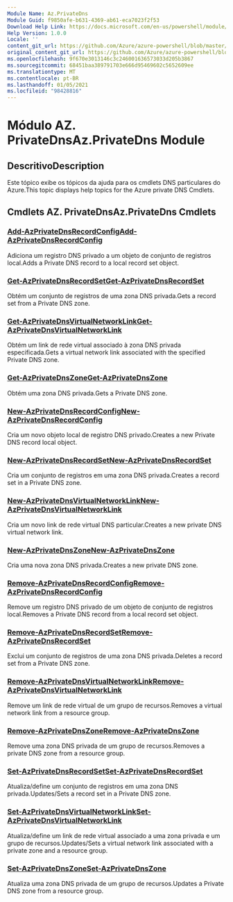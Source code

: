 ```yaml
---
Module Name: Az.PrivateDns
Module Guid: f9850afe-b631-4369-ab61-eca7023f2f53
Download Help Link: https://docs.microsoft.com/en-us/powershell/module/az.privatedns
Help Version: 1.0.0
Locale: ''
content_git_url: https://github.com/Azure/azure-powershell/blob/master/src/PrivateDns/PrivateDns/help/Az.PrivateDNS.md
original_content_git_url: https://github.com/Azure/azure-powershell/blob/master/src/PrivateDns/PrivateDns/help/Az.PrivateDNS.md
ms.openlocfilehash: 9f670e3013146c3c246001636573033d205b3867
ms.sourcegitcommit: 68451baa389791703e666d95469602c5652609ee
ms.translationtype: MT
ms.contentlocale: pt-BR
ms.lasthandoff: 01/05/2021
ms.locfileid: "98428816"
---
```

# <span data-ttu-id="1d27b-101">Módulo AZ. PrivateDns</span><span class="sxs-lookup"><span data-stu-id="1d27b-101">Az.PrivateDns Module</span></span>
## <span data-ttu-id="1d27b-102">Descritivo</span><span class="sxs-lookup"><span data-stu-id="1d27b-102">Description</span></span>
<span data-ttu-id="1d27b-103">Este tópico exibe os tópicos da ajuda para os cmdlets DNS particulares do Azure.</span><span class="sxs-lookup"><span data-stu-id="1d27b-103">This topic displays help topics for the Azure private DNS Cmdlets.</span></span>

## <span data-ttu-id="1d27b-104">Cmdlets AZ. PrivateDns</span><span class="sxs-lookup"><span data-stu-id="1d27b-104">Az.PrivateDns Cmdlets</span></span>
### [<span data-ttu-id="1d27b-105">Add-AzPrivateDnsRecordConfig</span><span class="sxs-lookup"><span data-stu-id="1d27b-105">Add-AzPrivateDnsRecordConfig</span></span>](Add-AzPrivateDnsRecordConfig.md)
<span data-ttu-id="1d27b-106">Adiciona um registro DNS privado a um objeto de conjunto de registros local.</span><span class="sxs-lookup"><span data-stu-id="1d27b-106">Adds a Private DNS record to a local record set object.</span></span>

### [<span data-ttu-id="1d27b-107">Get-AzPrivateDnsRecordSet</span><span class="sxs-lookup"><span data-stu-id="1d27b-107">Get-AzPrivateDnsRecordSet</span></span>](Get-AzPrivateDnsRecordSet.md)
<span data-ttu-id="1d27b-108">Obtém um conjunto de registros de uma zona DNS privada.</span><span class="sxs-lookup"><span data-stu-id="1d27b-108">Gets a record set from a Private DNS zone.</span></span>

### [<span data-ttu-id="1d27b-109">Get-AzPrivateDnsVirtualNetworkLink</span><span class="sxs-lookup"><span data-stu-id="1d27b-109">Get-AzPrivateDnsVirtualNetworkLink</span></span>](Get-AzPrivateDnsVirtualNetworkLink.md)
<span data-ttu-id="1d27b-110">Obtém um link de rede virtual associado à zona DNS privada especificada.</span><span class="sxs-lookup"><span data-stu-id="1d27b-110">Gets a virtual network link associated with the specified Private DNS zone.</span></span>

### [<span data-ttu-id="1d27b-111">Get-AzPrivateDnsZone</span><span class="sxs-lookup"><span data-stu-id="1d27b-111">Get-AzPrivateDnsZone</span></span>](Get-AzPrivateDnsZone.md)
<span data-ttu-id="1d27b-112">Obtém uma zona DNS privada.</span><span class="sxs-lookup"><span data-stu-id="1d27b-112">Gets a Private DNS zone.</span></span>

### [<span data-ttu-id="1d27b-113">New-AzPrivateDnsRecordConfig</span><span class="sxs-lookup"><span data-stu-id="1d27b-113">New-AzPrivateDnsRecordConfig</span></span>](New-AzPrivateDnsRecordConfig.md)
<span data-ttu-id="1d27b-114">Cria um novo objeto local de registro DNS privado.</span><span class="sxs-lookup"><span data-stu-id="1d27b-114">Creates a new Private DNS record local object.</span></span>

### [<span data-ttu-id="1d27b-115">New-AzPrivateDnsRecordSet</span><span class="sxs-lookup"><span data-stu-id="1d27b-115">New-AzPrivateDnsRecordSet</span></span>](New-AzPrivateDnsRecordSet.md)
<span data-ttu-id="1d27b-116">Cria um conjunto de registros em uma zona DNS privada.</span><span class="sxs-lookup"><span data-stu-id="1d27b-116">Creates a record set in a Private DNS zone.</span></span>

### [<span data-ttu-id="1d27b-117">New-AzPrivateDnsVirtualNetworkLink</span><span class="sxs-lookup"><span data-stu-id="1d27b-117">New-AzPrivateDnsVirtualNetworkLink</span></span>](New-AzPrivateDnsVirtualNetworkLink.md)
<span data-ttu-id="1d27b-118">Cria um novo link de rede virtual DNS particular.</span><span class="sxs-lookup"><span data-stu-id="1d27b-118">Creates a new private DNS virtual network link.</span></span>

### [<span data-ttu-id="1d27b-119">New-AzPrivateDnsZone</span><span class="sxs-lookup"><span data-stu-id="1d27b-119">New-AzPrivateDnsZone</span></span>](New-AzPrivateDnsZone.md)
<span data-ttu-id="1d27b-120">Cria uma nova zona DNS privada.</span><span class="sxs-lookup"><span data-stu-id="1d27b-120">Creates a new private DNS zone.</span></span>

### [<span data-ttu-id="1d27b-121">Remove-AzPrivateDnsRecordConfig</span><span class="sxs-lookup"><span data-stu-id="1d27b-121">Remove-AzPrivateDnsRecordConfig</span></span>](Remove-AzPrivateDnsRecordConfig.md)
<span data-ttu-id="1d27b-122">Remove um registro DNS privado de um objeto de conjunto de registros local.</span><span class="sxs-lookup"><span data-stu-id="1d27b-122">Removes a Private DNS record from a local record set object.</span></span>

### [<span data-ttu-id="1d27b-123">Remove-AzPrivateDnsRecordSet</span><span class="sxs-lookup"><span data-stu-id="1d27b-123">Remove-AzPrivateDnsRecordSet</span></span>](Remove-AzPrivateDnsRecordSet.md)
<span data-ttu-id="1d27b-124">Exclui um conjunto de registros de uma zona DNS privada.</span><span class="sxs-lookup"><span data-stu-id="1d27b-124">Deletes a record set from a Private DNS zone.</span></span>

### [<span data-ttu-id="1d27b-125">Remove-AzPrivateDnsVirtualNetworkLink</span><span class="sxs-lookup"><span data-stu-id="1d27b-125">Remove-AzPrivateDnsVirtualNetworkLink</span></span>](Remove-AzPrivateDnsVirtualNetworkLink.md)
<span data-ttu-id="1d27b-126">Remove um link de rede virtual de um grupo de recursos.</span><span class="sxs-lookup"><span data-stu-id="1d27b-126">Removes a virtual network link from a resource group.</span></span>

### [<span data-ttu-id="1d27b-127">Remove-AzPrivateDnsZone</span><span class="sxs-lookup"><span data-stu-id="1d27b-127">Remove-AzPrivateDnsZone</span></span>](Remove-AzPrivateDnsZone.md)
<span data-ttu-id="1d27b-128">Remove uma zona DNS privada de um grupo de recursos.</span><span class="sxs-lookup"><span data-stu-id="1d27b-128">Removes a private DNS zone from a resource group.</span></span>

### [<span data-ttu-id="1d27b-129">Set-AzPrivateDnsRecordSet</span><span class="sxs-lookup"><span data-stu-id="1d27b-129">Set-AzPrivateDnsRecordSet</span></span>](Set-AzPrivateDnsRecordSet.md)
<span data-ttu-id="1d27b-130">Atualiza/define um conjunto de registros em uma zona DNS privada.</span><span class="sxs-lookup"><span data-stu-id="1d27b-130">Updates/Sets a record set in a Private DNS zone.</span></span>

### [<span data-ttu-id="1d27b-131">Set-AzPrivateDnsVirtualNetworkLink</span><span class="sxs-lookup"><span data-stu-id="1d27b-131">Set-AzPrivateDnsVirtualNetworkLink</span></span>](Set-AzPrivateDnsVirtualNetworkLink.md)
<span data-ttu-id="1d27b-132">Atualiza/define um link de rede virtual associado a uma zona privada e um grupo de recursos.</span><span class="sxs-lookup"><span data-stu-id="1d27b-132">Updates/Sets a virtual network link associated with a private zone and a resource group.</span></span>

### [<span data-ttu-id="1d27b-133">Set-AzPrivateDnsZone</span><span class="sxs-lookup"><span data-stu-id="1d27b-133">Set-AzPrivateDnsZone</span></span>](Set-AzPrivateDnsZone.md)
<span data-ttu-id="1d27b-134">Atualiza uma zona DNS privada de um grupo de recursos.</span><span class="sxs-lookup"><span data-stu-id="1d27b-134">Updates a Private DNS zone from a resource group.</span></span>

